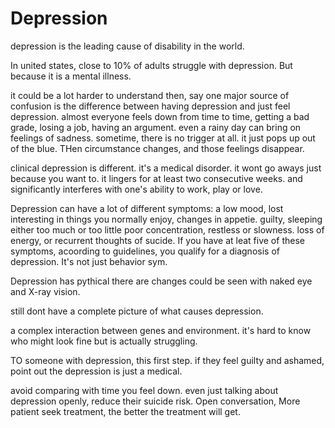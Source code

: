 
# Depression
depression is the leading cause of disability in the world.

In united states, close to 10% of adults struggle with depression. But because it is a mental illness.

it could be a lot harder to understand then, say 
one major source of confusion is the difference between having depression and just feel depression.
almost everyone feels down from time to time, getting a bad grade, losing a job, having an argument. even a rainy day can bring on feelings of sadness.
sometime, there is no trigger at all. it just pops up out of the blue. THen circumstance changes, and those feelings disappear.

clinical depression is different. it's a medical disorder. it wont go aways just because you want to.
it lingers for at least two consecutive weeks. and significantly interferes with one's ability to work, play or love.

Depression can have a lot of different symptoms:
a low mood, lost interesting in things you normally enjoy, changes in appetie. guilty,  sleeping either too much or too little poor concentration, restless or slowness.
loss of energy, or recurrent thoughts of sucide.
If you have at leat five of these symptoms, acoording to guidelines,  you qualify for a diagnosis of depression.
It's not just behavior sym.

Depression has pythical there are changes could be seen with naked eye and X-ray vision.

still dont have a complete picture of what causes depression.

a complex interaction between genes and environment.
it's hard to know who might look fine but is actually struggling.


TO someone with depression, this first step.
if they feel guilty and ashamed, point out the depression is just a medical.


avoid comparing with time you feel down.
even just talking about depression openly, reduce their suicide risk.
Open conversation, 
More patient seek treatment,
the better the treatment will get.
